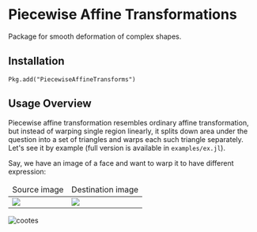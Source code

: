 # Piecewise Affine Transformations

Package for smooth deformation of complex shapes. 

## Installation

    Pkg.add("PiecewiseAffineTransforms")

## Usage Overview

Piecewise affine transformation resembles ordinary affine transformation, but instead of warping single region linearly, it splits down area under the question into a set of triangles and warps each such triangle separately. Let's see it by example (full version is available in `examples/ex.jl`).

Say, we have an image of a face and want to warp it to have different expression: 

<table>
  <thead>
    <tr><td>Source image</td><td>Destination image</td></tr>
  </thead>
  <tbody>
    <tr>
      <td>
        <img src="https://raw.githubusercontent.com/dfdx/PiecewiseAffineTransforms.jl/master/examples/cootes/107_0764.bmp"/>
      </td>
      <td>
        <img src="https://raw.githubusercontent.com/dfdx/PiecewiseAffineTransforms.jl/master/examples/cootes/107_0779.bmp"/>
      </td>
    </tr>
  </tbody>
</table>



![cootes](https://github.com/dfdx/PiecewiseAffineTransforms.jl/tree/master/examples) 
